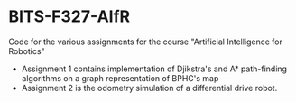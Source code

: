 # BITS-F327-AIfR
Code for the various assignments for the course "Artificial Intelligence for Robotics"

- Assignment 1 contains implementation of Djikstra's and A* path-finding algorithms on a graph representation of BPHC's map
- Assignment 2 is the odometry simulation of a differential drive robot.
